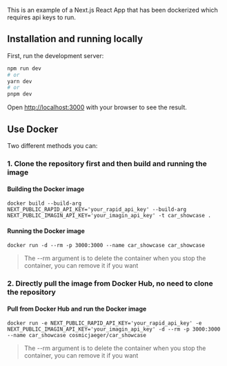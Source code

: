 This is an example of a Next.js React App that has been dockerized which requires api keys to run.

## Installation and running locally

First, run the development server:

```bash
npm run dev
# or
yarn dev
# or
pnpm dev
```

Open [http://localhost:3000](http://localhost:3000) with your browser to see the result.

## Use Docker

Two different methods you can:

### 1. Clone the repository first and then build and running the image

#### Building the Docker image

```
docker build --build-arg NEXT_PUBLIC_RAPID_API_KEY='your_rapid_api_key' --build-arg NEXT_PUBLIC_IMAGIN_API_KEY='your_imagin_api_key' -t car_showcase .
```

#### Running the Docker image

```
docker run -d --rm -p 3000:3000 --name car_showcase car_showcase
```

> The --rm argument is to delete the container when you stop the container, you can remove it if you want

### 2. Directly pull the image from Docker Hub, no need to clone the repository

#### Pull from Docker Hub and run the Docker image

```
docker run -e NEXT_PUBLIC_RAPID_API_KEY='your_rapid_api_key' -e NEXT_PUBLIC_IMAGIN_API_KEY='your_imagin_api_key' -d --rm -p 3000:3000 --name car_showcase cosmicjaeger/car_showcase
```

> The --rm argument is to delete the container when you stop the container, you can remove it if you want
